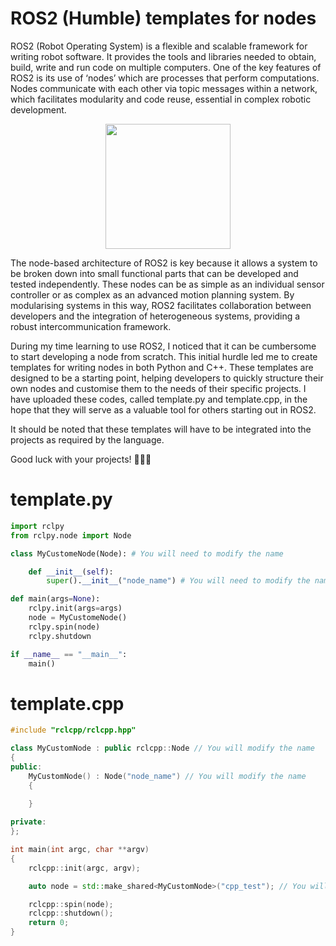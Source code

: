 # ROS2 (Humble) templates for nodes
ROS2 (Robot Operating System) is a flexible and scalable framework for writing robot software. It provides the tools and libraries needed to obtain, build, write and run code on multiple computers. One of the key features of ROS2 is its use of ‘nodes’ which are processes that perform computations. Nodes communicate with each other via topic messages within a network, which facilitates modularity and code reuse, essential in complex robotic development.

<p align="center">
  <img src="https://github.com/user-attachments/assets/3e10d96d-7e1f-4caa-9d8f-4bcaf5ee6529" width="200">
</p>

The node-based architecture of ROS2 is key because it allows a system to be broken down into small functional parts that can be developed and tested independently. These nodes can be as simple as an individual sensor controller or as complex as an advanced motion planning system. By modularising systems in this way, ROS2 facilitates collaboration between developers and the integration of heterogeneous systems, providing a robust intercommunication framework.

During my time learning to use ROS2, I noticed that it can be cumbersome to start developing a node from scratch. This initial hurdle led me to create templates for writing nodes in both Python and C++. These templates are designed to be a starting point, helping developers to quickly structure their own nodes and customise them to the needs of their specific projects. I have uploaded these codes, called template.py and template.cpp, in the hope that they will serve as a valuable tool for others starting out in ROS2.

It should be noted that these templates will have to be integrated into the projects as required by the language.

Good luck with your projects! 🚀🤖🔧

# template.py
```python
import rclpy
from rclpy.node import Node

class MyCustomeNode(Node): # You will need to modify the name

    def __init__(self):
        super().__init__("node_name") # You will need to modify the name

def main(args=None):
    rclpy.init(args=args)
    node = MyCustomeNode()
    rclpy.spin(node)
    rclpy.shutdown

if __name__ == "__main__":
    main()
```

# template.cpp
```cpp
#include "rclcpp/rclcpp.hpp"

class MyCustomNode : public rclcpp::Node // You will modify the name
{
public:
    MyCustomNode() : Node("node_name") // You will modify the name
    {
        
    }

private:
};

int main(int argc, char **argv)
{
    rclcpp::init(argc, argv);

    auto node = std::make_shared<MyCustomNode>("cpp_test"); // You will modify the name

    rclcpp::spin(node);
    rclcpp::shutdown();
    return 0;
}
```


